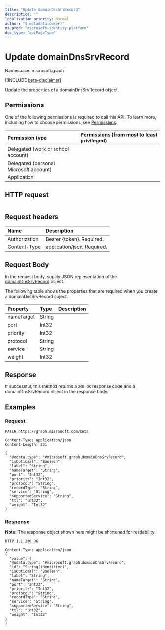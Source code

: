 ```yaml
---
title: "Update domainDnsSrvRecord"
description: ""
localization_priority: Normal
author: "$(metadata.owner)"
ms.prod: "microsoft-identity-platform"
doc_type: "apiPageType"
---
```


# Update domainDnsSrvRecord

Namespace: microsoft.graph

[!INCLUDE [beta-disclaimer](../../includes/beta-disclaimer.md)]

Update the properties of a domainDnsSrvRecord object.

## Permissions

One of the following permissions is required to call this API. To learn more, including how to choose permissions, see [Permissions](/graph/permissions-reference).

| Permission type                        | Permissions (from most to least privileged) |
| :------------------------------------- | :------------------------------------------ |
| Delegated (work or school account)     |                                             |
| Delegated (personal Microsoft account) |                                             |
| Application                            |                                             |

## HTTP request

<!-- {
  "blockType": "ignored"
}
-->

```http

```

## Request headers

| Name          | Description                 |
| :------------ | :-------------------------- |
| Authorization | Bearer {token}. Required.   |
| Content-Type  | application/json. Required. |

## Request Body

In the request body, supply JSON representation of the [domainDnsSrvRecord](../resources/-domaindnssrvrecord.md) object.

<!-- Actions and Functions -->

<!-- CRUD Methods -->

The following table shows the properties that are required when you create a domainDnsSrvRecord object.

| Property   | Type   | Description |
| :--------- | :----- | :---------- |
| nameTarget | String |             |
| port       | Int32  |             |
| priority   | Int32  |             |
| protocol   | String |             |
| service    | String |             |
| weight     | Int32  |             |

## Response

If successful, this method returns a `200 OK` response code and a domainDnsSrvRecord object in the response body.

## Examples

### Request

<!-- {
  "blockType": "request",
  "name": "update_domaindnssrvrecord"
}
-->

```http
PATCH https://graph.microsoft.com/beta

Content-Type: application/json
Content-Length: 331

{
  "@odata.type": "#microsoft.graph.domainDnsSrvRecord",
  "isOptional": "Boolean",
  "label": "String",
  "nameTarget": "String",
  "port": "Int32",
  "priority": "Int32",
  "protocol": "String",
  "recordType": "String",
  "service": "String",
  "supportedService": "String",
  "ttl": "Int32",
  "weight": "Int32"
}

```

### Response

**Note:** The response object shown here might be shortened for readability.

<!-- {
  "blockType": "response",
  "truncated": true,
  "@odata.type": "Microsoft.DirectoryServices.domainDnsSrvRecord"
}
-->

```http
HTTP 1.1 200 OK

Content-Type: application/json
{
  "value": {
  "@odata.type": "#microsoft.graph.domainDnsSrvRecord",
  "id": "String(identifier)",
  "isOptional": "Boolean",
  "label": "String",
  "nameTarget": "String",
  "port": "Int32",
  "priority": "Int32",
  "protocol": "String",
  "recordType": "String",
  "service": "String",
  "supportedService": "String",
  "ttl": "Int32",
  "weight": "Int32"
}
}

```
